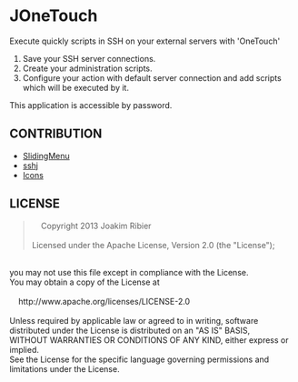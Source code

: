 JOneTouch
=========

Execute quickly scripts in SSH on your external servers with  'OneTouch'

1. Save your SSH server connections.
2. Create your administration scripts.
3. Configure your action with default server connection and add scripts which will be executed by it.

This application is accessible by password.

CONTRIBUTION
------------

* [SlidingMenu](https://github.com/jfeinstein10/SlidingMenu)
* [sshj](https://github.com/shikhar/sshj)
* [Icons](http://iconmonstr.com/)

LICENSE
-------
> &nbsp;&nbsp;&nbsp;&nbsp;Copyright 2013 Joakim Ribier
<br /><br />
Licensed under the Apache License, Version 2.0 (the "License");
<br />
you may not use this file except in compliance with the License.
<br />
You may obtain a copy of the License at
<br /><br /> 
&nbsp;&nbsp;&nbsp;&nbsp;http://www.apache.org/licenses/LICENSE-2.0
<br /><br />
Unless required by applicable law or agreed to in writing, software
<br />distributed under the License is distributed on an "AS IS" BASIS,
<br />WITHOUT WARRANTIES OR CONDITIONS OF ANY KIND, either express or implied.
<br />See the License for the specific language governing permissions and
<br />limitations under the License.

